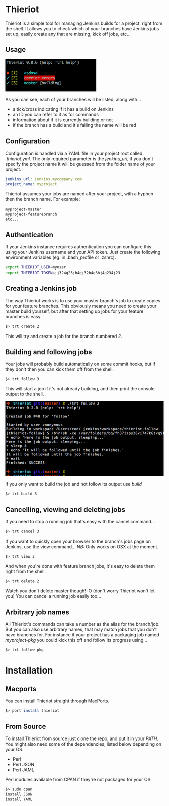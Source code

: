 
# Thieriot

Thieriot is a simple tool for managing Jenkins builds for a project, right
from the shell.  It allows you to check which of your branches have Jenkins
jobs set up, easily create any that are missing, kick off jobs, etc...

## Usage

![](http://github.com/rodnaph/thieriot/raw/master/images/default.png)

As you can see, each of your branches will be listed, along with...

* a tick/cross indicating if it has a build on Jenkins
* an ID you can refer to it as for commands
* information about if it is currently building or not
* if the branch has a build and it's failing the name will be red

## Configuration

Configuration is handled via a YAML file in your project root called _.thieriot.yml_.  The only required
parameter is the _jenkins_url_, if you don't specify the project name it will be guessed from the folder
name of your project.

```yaml
jenkins_url: jenkins.mycompany.com
project_name: myproject
```

Thieriot assumes your jobs are named after your project, with a hyphen then the branch name.  For example:

```
myproject-master
myproject-featurebranch
etc...
```

## Authentication

If your Jenkins instance requires authentication you can configure this using your
Jenkins username and your API token.  Just create the following environment
variables (eg. in .bash_profile or .zshrc).

```bash
export THIERIOT_USER=myuser
export THIERIOT_TOKEN=jj324g23jh4gj32h4g3hj4g234j23
```

## Creating a Jenkins job

The way Thieriot works is to use your master branch's job to create copies for
your feature branches.  This obviously means you need to create your master
build yourself, but after that setting up jobs for your feature branches is easy.

```bash
$> trt create 2
```

This will try and create a job for the branch numbered _2_.

## Building and following jobs

Your jobs will probably build automatically on some commit hooks, but if they don't
then you can kick them off from the shell.

```bash
$> trt follow 3
```

This will start a job if it's not already building, and then print the console
output to the shell.

![](http://github.com/rodnaph/thieriot/raw/master/images/follow.png)

If you only want to build the job and not follow its output use *build*

```bash
$> trt build 3
```

## Cancelling, viewing and deleting jobs

If you need to stop a running job that's easy with the cancel command...

```bash
$> trt cancel 3
```

If you want to quickly open your browser to the branch's jobs page on
Jenkins, use the view command...  _NB:_ Only works on OSX at the moment.

```bash
$> trt view 2
```

And when you're done with feature branch jobs, it's easy to delete them right from the shell.

```bash
$> trt delete 2
```

Watch you don't delete master though! :O (don't worry Thieriot won't let you) You can
cancel a running job easily too...

## Arbitrary job names

All Thieriot's commands can take a number as the alias for the branch/job.  But you can
also use arbitrary names, that may match jobs that you don't have branches for.  For
instance if your project has a packaging job named _myproject-pkg_ you could kick this
off and follow its progress using...

```bash
$> trt follow pkg
```

# Installation

## Macports

You can install Thieriot straight through MacPorts.

```bash
$> port install thieriot
```

## From Source

To install Thieriot from source just clone the repo, and put it in your _PATH_.
You might also need some of the dependencies, listed below depending on your OS.

 * Perl
 * Perl JSON
 * Perl JAML

Perl modules available from CPAN if they're not packaged for your OS.

```
$> sudo cpan
install JSON
install YAML
```

